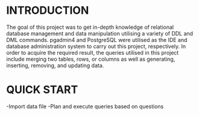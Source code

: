 # INTRODUCTION
The goal of this project was to get in-depth knowledge of relational database management and data manipulation utilising a variety of DDL and DML commands.
pgadmin4 and PostgreSQL were utilised as the IDE and database administration system to carry out this project, respectively.
In order to acquire the required result, the queries utilised in this project include merging two tables, rows, or columns as well as generating, inserting, removing, and updating data. 

# QUICK START
-Import data file
-Plan and execute queries based on questions